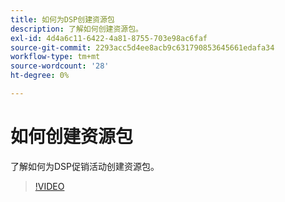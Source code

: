 ```yaml
---
title: 如何为DSP创建资源包
description: 了解如何创建资源包。
exl-id: 4d4a6c11-6422-4a81-8755-703e98ac6faf
source-git-commit: 2293acc5d4ee8acb9c631790853645661edafa34
workflow-type: tm+mt
source-wordcount: '28'
ht-degree: 0%

---
```


# 如何创建资源包

了解如何为DSP促销活动创建资源包。

>[!VIDEO](https://video.tv.adobe.com/v/339257)
